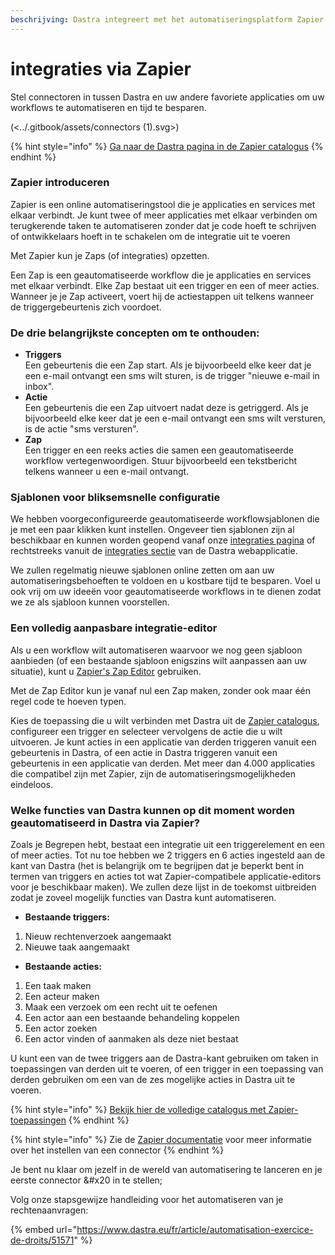 ```yaml
---
beschrijving: Dastra integreert met het automatiseringsplatform Zapier
---
```


# integraties via Zapier

Stel connectoren in tussen Dastra en uw andere favoriete applicaties om uw workflows te automatiseren en tijd te besparen.

(<../.gitbook/assets/connectors (1).svg>)

{% hint style="info" %}
[Ga naar de Dastra pagina in de Zapier catalogus](https://zapier.com/apps/dastra/integrations)
{% endhint %}

### Zapier introduceren

Zapier is een online automatiseringstool die je applicaties en services met elkaar verbindt. Je kunt twee of meer applicaties met elkaar verbinden om terugkerende taken te automatiseren zonder dat je code hoeft te schrijven of ontwikkelaars hoeft in te schakelen om de integratie uit te voeren &#x20;

Met Zapier kun je Zaps (of integraties) opzetten.

Een Zap is een geautomatiseerde workflow die je applicaties en services met elkaar verbindt. Elke Zap bestaat uit een trigger en een of meer acties. Wanneer je je Zap activeert, voert hij de actiestappen uit telkens wanneer de triggergebeurtenis zich voordoet.

### De drie belangrijkste concepten om te onthouden: <a href="#chapter-1" id="chapter-1"></a>

* **Triggers**\
  Een gebeurtenis die een Zap start. Als je bijvoorbeeld elke keer dat je een e-mail ontvangt een sms wilt sturen, is de trigger "nieuwe e-mail in inbox".
* **Actie**\
  Een gebeurtenis die een Zap uitvoert nadat deze is getriggerd. Als je bijvoorbeeld elke keer dat je een e-mail ontvangt een sms wilt versturen, is de actie "sms versturen".
* **Zap**\
  Een trigger en een reeks acties die samen een geautomatiseerde workflow vertegenwoordigen. Stuur bijvoorbeeld een tekstbericht telkens wanneer u een e-mail ontvangt.

### Sjablonen voor bliksemsnelle configuratie

We hebben voorgeconfigureerde geautomatiseerde workflowsjablonen die je met een paar klikken kunt instellen. Ongeveer tien sjablonen zijn al beschikbaar en kunnen worden geopend vanaf onze [integraties pagina](https://www.dastra.eu/en/integrations) of rechtstreeks vanuit de [integraties sectie](https://app.dastra.eu/workspace/0/settings/integrations) van de Dastra webapplicatie.

We zullen regelmatig nieuwe sjablonen online zetten om aan uw automatiseringsbehoeften te voldoen en u kostbare tijd te besparen. Voel u ook vrij om uw ideeën voor geautomatiseerde workflows in te dienen zodat we ze als sjabloon kunnen voorstellen.

### Een volledig aanpasbare integratie-editor <a href="#chapter-3" id="chapter-3"></a>

Als u een workflow wilt automatiseren waarvoor we nog geen sjabloon aanbieden (of een bestaande sjabloon enigszins wilt aanpassen aan uw situatie), kunt u [Zapier's Zap Editor](https://zapier.com/apps/dastra/integrations) gebruiken.

Met de Zap Editor kun je vanaf nul een Zap maken, zonder ook maar één regel code te hoeven typen.

Kies de toepassing die u wilt verbinden met Dastra uit de [Zapier catalogus](https://zapier.com/apps), configureer een trigger en selecteer vervolgens de actie die u wilt uitvoeren. Je kunt acties in een applicatie van derden triggeren vanuit een gebeurtenis in Dastra, of een actie in Dastra triggeren vanuit een gebeurtenis in een applicatie van derden. Met meer dan 4.000 applicaties die compatibel zijn met Zapier, zijn de automatiseringsmogelijkheden eindeloos.

### Welke functies van Dastra kunnen op dit moment worden geautomatiseerd in Dastra via Zapier? <a href="#chapter-4" id="chapter-4"></a>

Zoals je Begrepen hebt, bestaat een integratie uit een triggerelement en een of meer acties. Tot nu toe hebben we 2 triggers en 6 acties ingesteld aan de kant van Dastra (het is belangrijk om te begrijpen dat je beperkt bent in termen van triggers en acties tot wat Zapier-compatibele applicatie-editors voor je beschikbaar maken). We zullen deze lijst in de toekomst uitbreiden zodat je zoveel mogelijk functies van Dastra kunt automatiseren.

* **Bestaande triggers:**

1. Nieuw rechtenverzoek aangemaakt
2. Nieuwe taak aangemaakt

* **Bestaande acties:**

1. Een taak maken
2. Een acteur maken
3. Maak een verzoek om een recht uit te oefenen
4. Een actor aan een bestaande behandeling koppelen
5. Een actor zoeken
6. Een actor vinden of aanmaken als deze niet bestaat

U kunt een van de twee triggers aan de Dastra-kant gebruiken om taken in toepassingen van derden uit te voeren, of een trigger in een toepassing van derden gebruiken om een van de zes mogelijke acties in Dastra uit te voeren.

{% hint style="info" %}
[Bekijk hier de volledige catalogus met Zapier-toepassingen](https://zapier.com/apps)
{% endhint %}

{% hint style="info" %}
Zie de [Zapier documentatie](https://zapier.com/help) voor meer informatie over het instellen van een connector&#x20;
{% endhint %}

Je bent nu klaar om jezelf in de wereld van automatisering te lanceren en je eerste connector &#x20 in te stellen;

Volg onze stapsgewijze handleiding voor het automatiseren van je rechtenaanvragen:&#x20;

{% embed url="https://www.dastra.eu/fr/article/automatisation-exercice-de-droits/51571" %}


